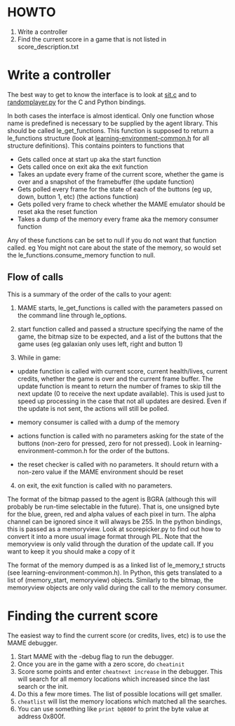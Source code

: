 # **HOWTO** #

1. Write a controller
2. Find the current score in a game that is not listed in score_description.txt


Write a controller
==================

The best way to get to know the interface is to look at [sit.c](example_agents/sit.c) and to
[randomplayer.py](example_agents/randomplayer.py) for the C and Python bindings.

In both cases the interface is almost identical.  Only one function
whose name is predefined is necessary to be supplied by the agent
library. This should be called le_get_functions. This function is supposed to 
return a
le_functions structure (look at [learning-environment-common.h](learning-environment-common.h)
for all structure definitions). This contains pointers to functions that

* Gets called once at start up aka the start function
* Gets called once on exit aka the exit function
* Takes an update every frame of the current score, whether the game is over and 
  a snapshot of the framebuffer (the update function)
* Gets polled every frame for the state of each of the buttons (eg up, down, button 1, etc)
  (the actions function)
* Gets polled very frame to check whether the MAME emulator should be reset aka the reset function
* Takes a dump of the memory every frame aka the memory consumer function

Any of these functions can be set to null if you do not want that function called. eg You might not care
about the state of the memory, so would set the le_functions.consume_memory function to null.

Flow of calls
-------------

This is a summary of the order of the calls to your agent:

1. MAME starts, le_get_functions is called with the parameters passed on the 
command line through le_options.

2. start function called and passed a structure specifying the name
of the game, the bitmap size to be expected, and a list of the buttons
that the game uses (eg galaxian only uses left, right and button 1)

3. While in game:
  * update function is called with current score, current health/lives, current
  credits, whether the game is over
  and the current frame buffer.  The update function is meant to return the number of
  frames to skip till the next update (0 to receive the next
  update available). This is used just to speed up processing in the
  case that not all updates are desired.  Even if the update is
  not sent, the actions will still be polled.

  * memory consumer is called with a dump of the memory

  * actions function is called with no parameters asking for the
  state of the buttons (non-zero for pressed, zero for not
  pressed). Look in learning-environment-common.h for the order of the buttons.  

  * the reset checker is called with no parameters. It should return with a non-zero
  value if the MAME environment should be reset

4. on exit, the exit function is called with no parameters.


The format of the bitmap passed to the agent is BGRA (although this
will probably be run-time selectable in the future).  That is, one
unsigned byte for the blue, green, red and alpha values of each pixel
in turn.  The alpha channel can be ignored since it will always be
255. In the python bindings, this is passed as a memoryview.  Look at
scorepicker.py to find out how to convert it into a more usual image format
through PIL. Note that the memoryview is only valid through the duration 
of the update call. If you want to keep it you should make a copy of it

The format of the memory dumped is as a linked list of le_memory_t structs (see 
learning-environment-common.h). In Python, this gets translated to a list of 
(memory_start, memoryview) objects. Similarly to the bitmap, the memoryview 
objects are only valid during the call to the memory consumer.


Finding the current score
=========================

The easiest way to find the current score (or credits, lives, etc) is to use the MAME
debugger. 
1. Start MAME with the -debug flag to run the debugger.
2. Once you are in the game with a zero score, do `cheatinit`
3. Score some points and enter `cheatnext increase` in the debugger. This will
search for all memory locations which increased since the last search or the init.
4. Do this a few more times. The list of possible locations will get smaller.
5. `cheatlist` will list the memory locations which matched all the searches.
6. You can use something like `print b@800f` to print the byte value at address 0x800f.
